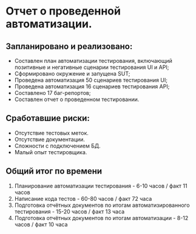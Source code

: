 # Отчет о проведенной автоматизации.
## Запланировано и реализовано:
- Составлен план автоматизации тестирования, включающий позитивные и негативные сценарии тестирования UI и API;
- Сформировано окружение и запущена SUT;
- Проведена автоматизация 50 сценариев тестирования UI;
- Проведена автоматизация 16 сценариев тестирования API;
- Составлено 17 баг-репортов;
- Составлен отчет о проведенном тестировании.

## Cработавшие риски:
-	Отсутствие тестовых меток.
-	Отсутствие документации.
-   Сложности с подключением БД.
-	Малый опыт тестировщика.
## Общий итог по времени
1. Планирование автоматизации тестирования - 6-10 часов / факт 11 часов
1. Написание кода тестов - 60-80 часов / факт 72 часа
1. Подготовка отчётных документов по итогам автоматизированного тестирования - 15-20 часов / факт 13 часа
1. Подготовка отчётных документов по итогам автоматизации - 8-12 часов / факт 10 часа